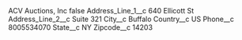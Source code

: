 <?xml version="1.0" encoding="UTF-8"?>
<CustomMetadata xmlns="http://soap.sforce.com/2006/04/metadata" xmlns:xsi="http://www.w3.org/2001/XMLSchema-instance" xmlns:xsd="http://www.w3.org/2001/XMLSchema">
    <label>ACV Auctions, Inc</label>
    <protected>false</protected>
    <values>
        <field>Address_Line_1__c</field>
        <value xsi:type="xsd:string">640 Ellicott St</value>
    </values>
    <values>
        <field>Address_Line_2__c</field>
        <value xsi:type="xsd:string">Suite 321</value>
    </values>
    <values>
        <field>City__c</field>
        <value xsi:type="xsd:string">Buffalo</value>
    </values>
    <values>
        <field>Country__c</field>
        <value xsi:type="xsd:string">US</value>
    </values>
    <values>
        <field>Phone__c</field>
        <value xsi:type="xsd:string">8005534070</value>
    </values>
    <values>
        <field>State__c</field>
        <value xsi:type="xsd:string">NY</value>
    </values>
    <values>
        <field>Zipcode__c</field>
        <value xsi:type="xsd:string">14203</value>
    </values>
</CustomMetadata>
